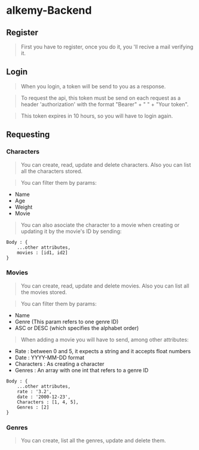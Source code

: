 # alkemy-Backend

## Register

>First you have to register, once you do it, you 'll recive a mail verifying it.

## Login
>When you login, a token will be send to you as a response.

>To request the api, this token must be send on each request as a header 'authorization' with the format "Bearer" + " " + "Your token".

>This token expires in 10 hours, so you will have to login again.

## Requesting

### Characters
>You can create, read, update and delete characters. Also you can list all the characters stored.

>You can filter them by params:
* Name
* Age
* Weight
* Movie

>You can also asociate the character to a movie when creating or updating it by the movie's ID by sending:

    Body : {
        ...other attributes,
        movies : [id1, id2]
    }

### Movies
>You can create, read, update and delete movies. Also you can list all the movies stored. 

>You can filter them by params:
* Name
* Genre (This param refers to one genre ID)
* ASC or DESC (which specifies the alphabet order)

>When adding a movie you will have to send, among other attributes:

* Rate : between 0 and 5, it expects a string and it accepts float numbers
* Date : YYYY-MM-DD format
* Characters : As creating a character
* Genres : An array with one int that refers to a genre ID
>

    Body : {
        ...other attributes,
        rate : '3.2',
        date : '2000-12-23',
        Characters : [1, 4, 5],
        Genres : [2]
    }

### Genres
>You can create, list all the genres, update and delete them.

